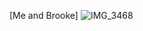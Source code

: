 [Me and Brooke] ![IMG_3468](https://user-images.githubusercontent.com/86849477/124648928-b1fd9980-de4c-11eb-8e89-83cd98c5e449.JPG)
